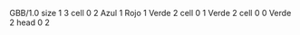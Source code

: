 <gs-board without-header> GBB/1.0
size 1 3
cell 0 2 Azul 1 Rojo 1 Verde 2 
cell 0 1 Verde 2 
cell 0 0 Verde 2 
head 0 2 </gs-board>